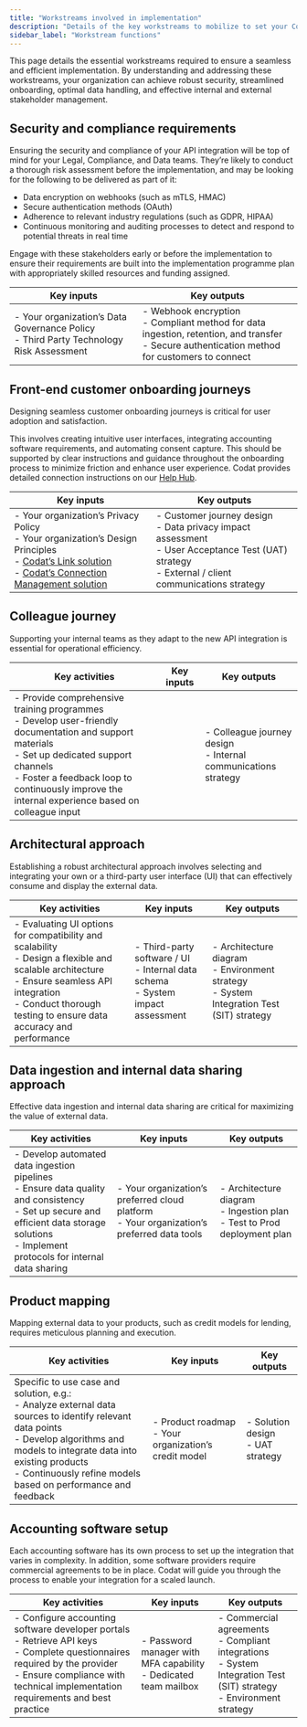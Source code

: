 ```yaml
---
title: "Workstreams involved in implementation"
description: "Details of the key workstreams to mobilize to set your Codat implementation up for success"
sidebar_label: "Workstream functions"
---
```


This page details the essential workstreams required to ensure a seamless and efficient implementation. By understanding and addressing these workstreams, your organization can achieve robust security, streamlined onboarding, optimal data handling, and effective internal and external stakeholder management.

## Security and compliance requirements

Ensuring the security and compliance of your API integration will be top of mind for your Legal, Compliance, and Data teams. They’re likely to conduct a thorough risk assessment before the implementation, and may be looking for the following to be delivered as part of it:

- Data encryption on webhooks (such as mTLS, HMAC)
- Secure authentication methods (OAuth)
- Adherence to relevant industry regulations (such as GDPR, HIPAA)
- Continuous monitoring and auditing processes to detect and respond to potential threats in real time

Engage with these stakeholders early or before the implementation to ensure their requirements are built into the implementation programme plan with appropriately skilled resources and funding assigned.

| Key inputs                                                                                  | Key outputs                                                                                                                                             |
| ------------------------------------------------------------------------------------------- | ------------------------------------------------------------------------------------------------------------------------------------------------------- |
| - Your organization’s Data Governance Policy <br/> - Third Party Technology Risk Assessment | - Webhook encryption <br/> - Compliant method for data ingestion, retention, and transfer <br/> - Secure authentication method for customers to connect |

## Front-end customer onboarding journeys

Designing seamless customer onboarding journeys is critical for user adoption and satisfaction.

This involves creating intuitive user interfaces, integrating accounting software requirements, and automating consent capture. This should be supported by clear instructions and guidance throughout the onboarding process to minimize friction and enhance user experience. Codat provides detailed connection instructions on our [Help Hub](https://help.codat.io/).

| Key inputs                                                                                                                                                                                                                          | Key outputs                                                                                                                                                    |
| ----------------------------------------------------------------------------------------------------------------------------------------------------------------------------------------------------------------------------------- | -------------------------------------------------------------------------------------------------------------------------------------------------------------- |
| - Your organization’s Privacy Policy <br/> - Your organization’s Design Principles <br/> - [Codat’s Link solution](/auth-flow/overview) <br/> - [Codat’s Connection Management solution](/auth-flow/optimize/connection-management) | - Customer journey design <br/> - Data privacy impact assessment <br/> - User Acceptance Test (UAT) strategy <br/> - External / client communications strategy |

## Colleague journey

Supporting your internal teams as they adapt to the new API integration is essential for operational efficiency.

| Key activities                                                                                                                                                                                                                                                  | Key inputs | Key outputs                                                         |
| --------------------------------------------------------------------------------------------------------------------------------------------------------------------------------------------------------------------------------------------------------------- | ---------- | ------------------------------------------------------------------- |
| - Provide comprehensive training programmes <br/> - Develop user-friendly documentation and support materials <br/> - Set up dedicated support channels <br/> - Foster a feedback loop to continuously improve the internal experience based on colleague input |            | - Colleague journey design <br/> - Internal communications strategy |

## Architectural approach

Establishing a robust architectural approach involves selecting and integrating your own or a third-party user interface (UI) that can effectively consume and display the external data.

| Key activities                                                                                                                                                                                                                 | Key inputs                                                                                | Key outputs                                                                                        |
| ------------------------------------------------------------------------------------------------------------------------------------------------------------------------------------------------------------------------------ | ----------------------------------------------------------------------------------------- | -------------------------------------------------------------------------------------------------- |
| - Evaluating UI options for compatibility and scalability <br/> - Design a flexible and scalable architecture <br/> - Ensure seamless API integration <br/> - Conduct thorough testing to ensure data accuracy and performance | - Third-party software / UI <br/> - Internal data schema <br/> - System impact assessment | - Architecture diagram <br/> - Environment strategy <br/> - System Integration Test (SIT) strategy |

## Data ingestion and internal data sharing approach

Effective data ingestion and internal data sharing are critical for maximizing the value of external data.

| Key activities                                                                                                                                                                                            | Key inputs                                                                                      | Key outputs                                                                        |
| --------------------------------------------------------------------------------------------------------------------------------------------------------------------------------------------------------- | ----------------------------------------------------------------------------------------------- | ---------------------------------------------------------------------------------- |
| - Develop automated data ingestion pipelines <br/> - Ensure data quality and consistency <br/> - Set up secure and efficient data storage solutions <br/> - Implement protocols for internal data sharing | - Your organization’s preferred cloud platform <br/> - Your organization’s preferred data tools | - Architecture diagram <br/> - Ingestion plan <br/> - Test to Prod deployment plan |

## Product mapping

Mapping external data to your products, such as credit models for lending, requires meticulous planning and execution.

| Key activities                                                                                                                                                                                                                                                      | Key inputs                                                 | Key outputs                            |
| ------------------------------------------------------------------------------------------------------------------------------------------------------------------------------------------------------------------------------------------------------------------- | ---------------------------------------------------------- | -------------------------------------- |
| Specific to use case and solution, e.g.: <br/> - Analyze external data sources to identify relevant data points <br/> - Develop algorithms and models to integrate data into existing products <br/> - Continuously refine models based on performance and feedback | - Product roadmap <br/> - Your organization’s credit model | - Solution design <br/> - UAT strategy |

## Accounting software setup

Each accounting software has its own process to set up the integration that varies in complexity. In addition, some software providers require commercial agreements to be in place. Codat will guide you through the process to enable your integration for a scaled launch.

| Key activities                                                                                                                                                                                                              | Key inputs                                                            | Key outputs                                                                                                                        |
| --------------------------------------------------------------------------------------------------------------------------------------------------------------------------------------------------------------------------- | --------------------------------------------------------------------- | ---------------------------------------------------------------------------------------------------------------------------------- |
| - Configure accounting software developer portals <br/> - Retrieve API keys <br/> - Complete questionnaires required by the provider <br/> - Ensure compliance with technical implementation requirements and best practice | - Password manager with MFA capability <br/> - Dedicated team mailbox | - Commercial agreements <br/> - Compliant integrations <br/> - System Integration Test (SIT) strategy <br/> - Environment strategy |
